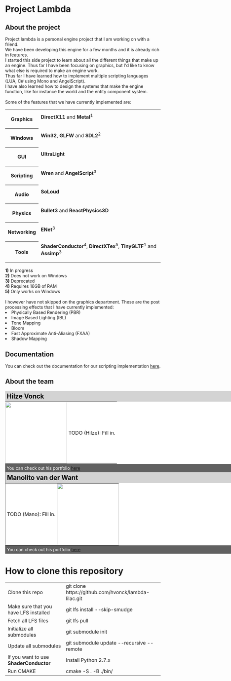 # Project Lambda

<h2>About the project</h2>
Project lambda is a personal engine project that I am working on with a friend.<br>
We have been developing this engine for a few months and it is already rich in features.<br>
I started this side project to learn about all the different things that make up an engine. Thus far I have been focusing on graphics, but I'd like to know what else is required to make an engine work.<br>
Thus far I have learned how to implement multiple scripting languages (LUA, C# using Mono and AngelScript).<br>
I have also learned how to design the systems that make the engine function, like for instance the world and the entity component system.<br>
<br>
Some of the features that we have currently implemented are:<br>
<table>
  <tr><th><p>Graphics</th><td><b>DirectX11</b> and <b>Metal</b><sup>1</sup></p></td></tr>
  <tr><th><p>Windows</th><td><b>Win32</b>, <b>GLFW</b> and <b>SDL2</b><sup>2</sup></p></td></tr>
  <tr><th><p>GUI</th><td><b>UltraLight</b></p></td></tr>
  <tr><th><p>Scripting</th><td><b>Wren</b> and <b>AngelScript</b><sup>3</sup></p></td></tr>
  <tr><th><p>Audio</th><td><b>SoLoud</b></p></td></tr>
  <tr><th><p>Physics</th><td><b>Bullet3</b> and <b>ReactPhysics3D</b></p></td></tr>
  <tr><th><p>Networking</th><td><b>ENet</b><sup>3</sup></p></td></tr>
  <tr><th><p>Tools</th><td><b>ShaderConductor</b><sup>4</sup>, <b>DirectXTex</b><sup>5</sup>, <b>TinyGLTF</b><sup>1</sup> and <b>Assimp</b><sup>3</sup></p></td></tr>
</table>
<b>1)</b> In progress<br/>
<b>2)</b> Does not work on Windows<br/>
<b>3)</b> Deprecated<br/>
<b>4)</b> Requires 16GB of RAM<br/>
<b>5)</b> Only works on Windows<br/>
<br/>
I however have not skipped on the graphics department. These are the post processing effects that I have currently implemented:<br>
<li>Physically Based Rendering (PBR)</li>
<li>Image Based Lighting (IBL)</li>
<li>Tone Mapping</li>
<li>Bloom</li>
<li>Fast Approximate Anti-Aliasing (FXAA)</li>
<li>Shadow Mapping</li>

<h2>Documentation</h2>
You can check out the documentation for our scripting implementation <a href="docs/index.html">here</a>.

<h2>About the team</h2>
<div style="background-color:white; width: 750px; border-right:1px solid #616161;">
  <div style="background-color:lightgray">
    <h2 style="color:black; margin: 0px; padding: 5px;">Hilze Vonck</h2>
  </div>
  <div style="color:black;">
    <table style="margin: 0px; padding: 0px; border-collapse:collapse;">
      <tr>
        <td style="border:none; padding:0px;">
          <img src="docs/img/hilze.jpg" style="padding:0px; width:200px;"/>
        </td>
        <td style="border:none; padding:5px">
          <p>TODO (Hilze): Fill in.</p>
        </td>
      </tr>
    </table>
  </div>
  <div style="background-color:#616161; padding: 5px; margin: 0px; color:white">
    <p style="margin: 0px;">You can check out his portfolio <a href="http://www.hilzevonck.me">here</a></p>
  </div>
</div>

<div style="background-color:white; width: 750px; border-left:1px solid #616161;">
  <div style="background-color:lightgray">
    <h2 style="color:black; margin: 0px; padding: 5px;">Manolito van der Want</h2>
  </div>
  <div style="color:black">
    <table style="margin: 0px; padding: 0px; border-collapse:collapse;">
      <tr>
        <td style="border:none; padding:5px">
          <p>TODO (Mano): Fill in.</p>
        </td>
        <td style="border:none; padding:0px;">
          <img src="docs/img/mano.jpg" style="width:200px"/>
        </td>
      </tr>
    </table>
  </div>
  <div style="background-color:#616161; padding: 5px; margin: 0px; color:white">
    <p style="margin: 0px;">You can check out his portfolio <a href="https://soundcloud.com/manolito-van-der-want-1">here</a></p>
  </div>
</div>

# How to clone this repository
<table>
  <tr>
    <td>Clone this repo</td>
    <td>git clone https://github.com/hvonck/lambda-lilac.git</td>
  </tr>
  <tr>
    <td>Make sure that you have LFS installed</td>
    <td>git lfs install --skip-smudge</td>
  </tr>
    <td>Fetch all LFS files</td>
    <td>git lfs pull</td>
  </tr>
  <tr>
    <td>Initialize all submodules</td>
    <td>git submodule init</td>
  </tr>
  <tr>
    <td>Update all submodules</td>
    <td>git submodule update --recursive --remote</td>
  </tr>
  <tr>
    <td>If you want to use <b>ShaderConductor</b></td>
    <td>Install Python 2.7.x</td>
  </tr>
  <tr>
    <td>Run CMAKE</td>
    <td>cmake -S . -B ./bin/</td>
  </tr>
</table>
